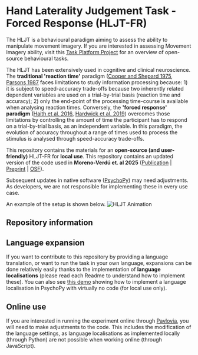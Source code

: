 # Hand Laterality Judgement Task - Forced Response (HLJT-FR)

The HLJT is a behavioural paradigm aiming to assess the ability to manipulate movement imagery. If you are interested in assessing Movement Imagery ability, visit this [Task Platform Project](https://movementimageryability.github.io/) for an overview of open-source behavioural tasks.

The HLJT has been extensively used in cognitive and clinical neuroscience. The **traditional 'reaction time'** paradigm ([Cooper and Shepard 1975](https://psycnet.apa.org/doiLanding?doi=10.1037%2F0096-1523.1.1.48), [Parsons 1987](https://www.sciencedirect.com/science/article/abs/pii/0010028587900119) faces limitations to study information processing because: 1) it is subject to speed-accuracy trade-offs because two inherently related dependent variables are used on a trial-by-trial basis (reaction time and accuracy); 2) only the end-point of the processing time-course is available when analysing reaction times. Conversely, the **'forced response' paradigm** ([Haith et al. 2016](https://www.jneurosci.org/content/36/10/3007), [Hardwick et al. 2019](https://www.nature.com/articles/s41562-019-0725-0)) overcomes those limitations by controlling the amount of time the participant has to respond on a trial-by-trial basis, as an independent variable. In this paradigm, the evolution of accuracy throughout a range of times used to process the stimulus is analysed through speed-accuracy trade-offs.

This repository contains the materials for an **open-source (and user-friendly)** HLJT-FR for **local use**. This repository contains an updated version of the code used in **Moreno-Verdú et. al 2025** ([Publication](https://doi.org/10.1016/j.cortex.2025.06.002) | [Preprint](https://www.biorxiv.org/content/10.1101/2025.03.17.643645v1.full) | [OSF](https://osf.io/z6b4d/)).

Subsequent updates in native software ([PsychoPy](https://www.psychopy.org/)) may need adjustments. As developers, we are not responsible for implementing these in every use case.

An example of the setup is shown below.
![HLJT Animation](HLJT_FR_example.gif)

## Repository information


## Language expansion
If you want to contribute to this repository by providing a language translation, or want to run the task in your own language, expansions can be done relatively easily thanks to the implementation of **language localisations** (please read each Readme to understand how to implement these). You can also see [this demo](https://github.com/mmorenoverdu/language_localisation_local) showing how to implement a language localisation in PsychoPy with virtually no code (for local use only).

## Online use
If you are interested in running the experiment online through [Pavlovia](https://pavlovia.org/), you will need to make adjustments to the code. This includes the modification of the language settings, as language localisations as implemented locally (through Python) are not possible when working online (through JavaScript).
